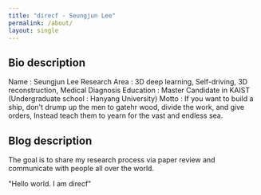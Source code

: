 ```yaml
---
title: "direcf - Seungjun Lee"
permalink: /about/
layout: single
---
```

## Bio description
Name : Seungjun Lee
Research Area : 3D deep learning, Self-driving, 3D reconstruction, Medical Diagnosis
Education : Master Candidate in KAIST (Undergraduate school : Hanyang University)
Motto : If you want to build a ship, don't drump up
        the men to gatehr wood, divide the work,
        and give orders, Instead teach them to
        yearn for the vast and endless sea.

## Blog description
The goal is to share my research process via paper review
and communicate with people all over the world.

"Hello world. I am direcf"